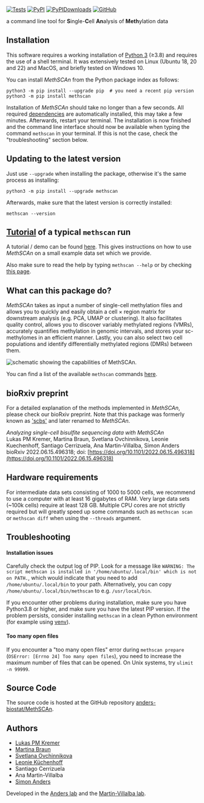 [![Tests](https://img.shields.io/github/actions/workflow/status/anders-biostat/MethSCAn/install_lint_test.yml?branch=master)](https://github.com/anders-biostat/MethSCAn/actions/workflows/install_lint_test.yml)
[![PyPI](https://img.shields.io/pypi/v/methscan?logo=PyPI)](https://pypi.org/project/MethSCAn)
[![PyPIDownloads](https://pepy.tech/badge/scbs)](https://pepy.tech/project/methscan)
[![GitHub](https://img.shields.io/github/v/tag/anders-biostat/MethSCAn?logo=github)](https://github.com/anders-biostat/MethSCAn)

a command line tool for **S**ingle-**C**ell **An**alysis of **Meth**ylation data

## Installation

This software requires a working installation of [Python 3](https://www.python.org/downloads/) (≥3.8) and requires the use of a shell terminal.
It was extensively tested on Linux (Ubuntu 18, 20 and 22) and MacOS, and briefly tested on Windows 10.

You can install *MethSCAn* from the Python package index as follows:
```
python3 -m pip install --upgrade pip  # you need a recent pip version
python3 -m pip install methscan
```
Installation of *MethSCAn* should take no longer than a few seconds. All required [dependencies](https://github.com/anders-biostat/MethSCAn/blob/master/pyproject.toml) are automatically installed, this may take a few minutes.
Afterwards, restart your terminal. The installation is now finished and the command line interface should now be available when typing the command `methscan` in your terminal.
If this is not the case, check the "troubleshooting" section below.  


## Updating to the latest version
Just use `--upgrade` when installing the package, otherwise it's the same process as installing:
```
python3 -m pip install --upgrade methscan
```
Afterwards, make sure that the latest version is correctly installed:
```
methscan --version
```

## [Tutorial](tutorial.html) of a typical `methscan` run
A tutorial / demo can be found [here](tutorial.html).
This gives instructions on how to use *MethSCAn* on a small example data set which we provide.

Also make sure to read the help by typing `methscan --help` or by checking [this page](commands.html).


## What can this package do?

*MethSCAn* takes as input a number of single-cell methylation files and allows you to quickly and easily obtain a cell × region matrix for downstream analysis (e.g. PCA, UMAP or clustering).
It also facilitates quality control, allows you to discover variably methylated regions (VMRs), accurately quantifies methylation in genomic intervals, and stores your sc-methylomes in an efficient manner.
Lastly, you can also select two cell populations and identify differentially methylated regions (DMRs) between them.

![schematic showing the capabilities of MethSCAn.](Fig_workflow.png)

You can find a list of the available `methscan` commands [here](commands.html).


## bioRxiv preprint

For a detailed explanation of the methods implemented in *MethSCAn*, please check our bioRxiv preprint.
Note that this package was formerly known as ['scbs'](https://github.com/LKremer/scbs) and later renamed to *MethSCAn*.

*Analyzing single-cell bisulfite sequencing data with MethSCAn*  
Lukas PM Kremer, Martina Braun, Svetlana Ovchinnikova, Leonie Kuechenhoff, Santiago Cerrizuela, Ana Martin-Villalba, Simon Anders  
bioRxiv 2022.06.15.496318; doi: [https://doi.org/10.1101/2022.06.15.496318](https://doi.org/10.1101/2022.06.15.496318)


## Hardware requirements

For intermediate data sets consisting of 1000 to 5000 cells, we recommend to use a computer with at least 16 gigabytes of RAM.
Very large data sets (~100k cells) require at least 128 GB.
Multiple CPU cores are not strictly required but will greatly speed up some commands such as `methscan scan` or `methscan diff` when using the `--threads` argument.


## Troubleshooting

#### Installation issues

Carefully check the output log of PIP. Look for a message like `WARNING: The script methscan is installed in '/home/ubuntu/.local/bin' which is not on PATH.`, which would indicate that you need to add `/home/ubuntu/.local/bin` to your path. Alternatively, you can copy `/home/ubuntu/.local/bin/methscan` to e.g. `/usr/local/bin`.

If you encounter other problems during installation, make sure you have Python3.8 or higher, and make sure you have the latest PIP version. If the problem persists, consider installing `methscan` in a clean Python environment (for example using [venv](https://docs.python.org/3/library/venv.html)).

#### Too many open files
If you encounter a "too many open files" error during `methscan prepare` (`OSError: [Errno 24] Too many open files`), you need to increase the maximum number of files that can be opened. On Unix systems, try `ulimit -n 99999`.


## Source Code

The source code is hosted at the GitHub repository [anders-biostat/MethSCAn](https://github.com/anders-biostat/MethSCAn).


## Authors
- [Lukas PM Kremer](https://github.com/LKremer)
- [Martina Braun](https://github.com/martinabraun)
- [Svetlana Ovchinnikova](https://github.com/kloivenn)
- [Leonie Küchenhoff](https://github.com/LeonieKuechenhoff)
- Santiago Cerrizuela
- Ana Martin-Villalba
- [Simon Anders](https://github.com/simon-anders)

Developed in the [Anders lab](https://www.bioquant.uni-heidelberg.de/groups/anders/team) and the [Martin-Villalba lab](https://martin-villalba-lab.github.io/).
